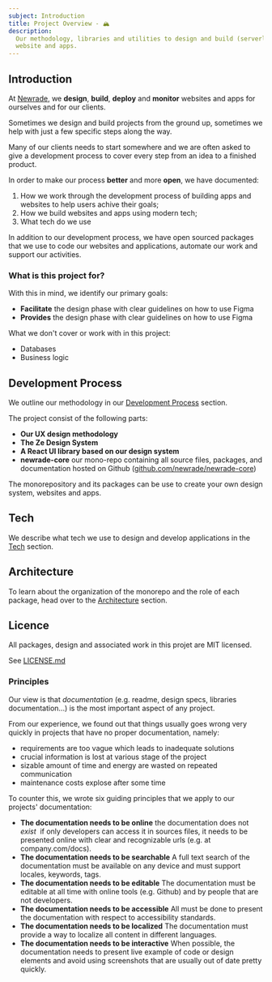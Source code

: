 ```yaml
---
subject: Introduction
title: Project Overview - 🏔
description:
  Our methodology, libraries and utilities to design and build (serverless)
  website and apps.
---
```


<DocHeader props={props}/>

## Introduction

At [Newrade](https://newrade.ca/), we **design**, **build**, **deploy** and
**monitor** websites and apps for ourselves and for our clients.

Sometimes we design and build projects from the ground up, sometimes we help
with just a few specific steps along the way.

Many of our clients needs to start somewhere and we are often asked to give a
development process to cover every step from an idea to a finished product.

In order to make our process **better** and more **open**, we have documented:

1. How we work through the development process of building apps and websites to
   help users achive their goals;
1. How we build websites and apps using modern tech;
1. What tech do we use

In addition to our development process, we have open sourced packages that we
use to code our websites and applications, automate our work and support our
activities.

### What is this project for?

With this in mind, we identify our primary goals:

<ul>
  <li data-custom-bullet="🎯"><strong>Facilitate</strong> the design phase with clear guidelines on how to use Figma</li>
  <li data-custom-bullet="🎯"><strong>Provides</strong> the design phase with clear guidelines on how to use Figma</li>
</ul>

What we don't cover or work with in this project:

<ul>
  <li data-custom-bullet="⛔️">Databases</li>
  <li data-custom-bullet="⛔️">Business logic</li>
</ul>

## Development Process

We outline our methodology in our
[Development Process](/core-docs/development-process/) section.

The project consist of the following parts:

<ul>
  <li data-custom-bullet="🎭">
    <strong>Our UX design methodology</strong>
  </li>
  <li data-custom-bullet="🎨">
    <strong>The Ze Design System</strong>
  </li>
  <li data-custom-bullet="🎛️">
    <strong>A React UI library based on our design system</strong>
  </li>
  <li data-custom-bullet="💻">
    <strong>newrade-core</strong> our mono-repo containing all source files, packages, and
  documentation hosted on Github (<a href={'https://github.com/newrade/newrade-core'}>github.com/newrade/newrade-core</a>)
  </li>
</ul>

The monorepository and its packages can be use to create your own design system,
websites and apps.

## Tech

We describe what tech we use to design and develop applications in the
[Tech](/core-docs/tech/) section.

## Architecture

To learn about the organization of the monorepo and the role of each package,
head over to the [Architecture](/core-docs/architecture/) section.

## Licence

All packages, design and associated work in this projet are MIT licensed.

See [LICENSE.md](https://github.com/newrade/newrade-core/blob/master/LICENSE.md)

### Principles

Our view is that _documentation_ (e.g. readme, design specs, libraries
documentation...) is the most important aspect of any project.

From our experience, we found out that things usually goes wrong very quickly in
projects that have no proper documentation, namely:

- requirements are too vague which leads to inadequate solutions
- crucial information is lost at various stage of the project
- sizable amount of time and energy are wasted on repeated communication
- maintenance costs explose after some time

To counter this, we wrote six guiding principles that we apply to our projects'
documentation:

<ul>
  <li data-custom-bullet="🌐"><strong>The documentation needs to be online</strong> the documentation does not <em>exist</em>
  &nbsp;if only developers can access it in sources files, it needs to be presented
  online with clear and recognizable urls (e.g. at company.com/docs).</li>

  <li data-custom-bullet="🔎"><strong>The documentation needs to be searchable</strong> A full text search of
the documentation must be available on any device and must support locales,
keywords, tags.</li>

  <li data-custom-bullet="✍️"><strong>The documentation needs to be editable</strong> The documentation must
be editable at all time with online tools (e.g. Github) and by people that are
not developers.</li>

  <li data-custom-bullet="♿️"><strong>The documentation needs to be accessible</strong> All must be done to
present the documentation with respect to accessibility standards.</li>

  <li data-custom-bullet="👂"><strong>The
documentation needs to be localized</strong> The documentation must provide a
way to localize all content in different languages.</li>

  <li data-custom-bullet="📲"><strong>The documentation needs to be interactive</strong> When possible, the
documentation needs to present live example of code or design elements and avoid
using screenshots that are usually out of date pretty quickly.</li>
</ul>
